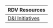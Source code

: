 | RDV Resources  |
| -------------- |
| [D&I Initiatives](https://github.com/jenwei/rdv-resources/blob/master/diversity-and-inclusion-initiatives.md) |

